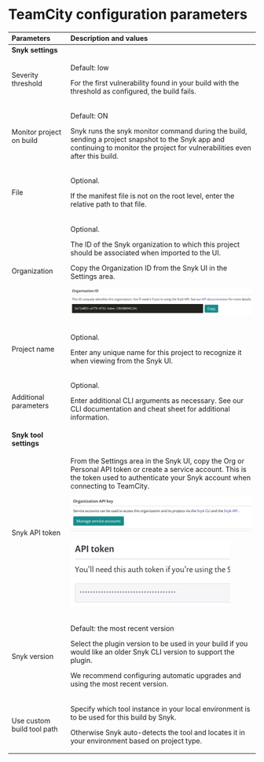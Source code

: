 # TeamCity configuration parameters

<table>
  <thead>
    <tr>
      <th style="text-align:left"><b>Parameters</b>
      </th>
      <th style="text-align:left"><b>Description and values</b>
      </th>
    </tr>
  </thead>
  <tbody>
    <tr>
      <td style="text-align:left"><b>Snyk settings</b>
      </td>
      <td style="text-align:left"></td>
    </tr>
    <tr>
      <td style="text-align:left">Severity threshold</td>
      <td style="text-align:left">
        <p>Default: low</p>
        <p>For the first vulnerability found in your build with the threshold as
          configured, the build fails.</p>
      </td>
    </tr>
    <tr>
      <td style="text-align:left">Monitor project on build</td>
      <td style="text-align:left">
        <p>Default: ON</p>
        <p>Snyk runs the snyk monitor command during the build, sending a project
          snapshot to the Snyk app and continuing to monitor the project for vulnerabilities
          even after this build.</p>
      </td>
    </tr>
    <tr>
      <td style="text-align:left">File</td>
      <td style="text-align:left">
        <p>Optional.</p>
        <p>If the manifest file is not on the root level, enter the relative path
          to that file.</p>
      </td>
    </tr>
    <tr>
      <td style="text-align:left">Organization</td>
      <td style="text-align:left">
        <p>Optional.</p>
        <p>The ID of the Snyk organization to which this project should be associated
          when imported to the UI.</p>
        <p>Copy the Organization ID from the Snyk UI in the Settings area.</p>
        <p>
          <img src="../../.gitbook/assets/uuid-dfede20b-acb5-fc08-8d1d-59e8476240a5-en.png"
          alt="image6.png" />
        </p>
      </td>
    </tr>
    <tr>
      <td style="text-align:left">Project name</td>
      <td style="text-align:left">
        <p>Optional.</p>
        <p>Enter any unique name for this project to recognize it when viewing from
          the Snyk UI.</p>
      </td>
    </tr>
    <tr>
      <td style="text-align:left">Additional parameters</td>
      <td style="text-align:left">
        <p>Optional.</p>
        <p>Enter additional CLI arguments as necessary. See our CLI documentation
          and cheat sheet for additional information.</p>
      </td>
    </tr>
    <tr>
      <td style="text-align:left"><b>Snyk tool settings</b>
      </td>
      <td style="text-align:left"></td>
    </tr>
    <tr>
      <td style="text-align:left">Snyk API token</td>
      <td style="text-align:left">
        <p>From the Settings area in the Snyk UI, copy the Org or Personal API token
          or create a service account. This is the token used to authenticate your
          Snyk account when connecting to TeamCity.</p>
        <p>
          <img src="../../.gitbook/assets/uuid-c27d25fc-00a7-f0f4-261c-d0d9f8653d1d-en.png"
          alt="image7.png" />
        </p>
        <p>
          <img src="../../.gitbook/assets/uuid-be0e9602-023b-99a4-f08c-eded5ea77dac-en.png"
          alt="image8.png" />
        </p>
      </td>
    </tr>
    <tr>
      <td style="text-align:left">Snyk version</td>
      <td style="text-align:left">
        <p>Default: the most recent version</p>
        <p>Select the plugin version to be used in your build if you would like an
          older Snyk CLI version to support the plugin.</p>
        <p>We recommend configuring automatic upgrades and using the most recent
          version.</p>
      </td>
    </tr>
    <tr>
      <td style="text-align:left">Use custom build tool path</td>
      <td style="text-align:left">
        <p>Specify which tool instance in your local environment is to be used for
          this build by Snyk.</p>
        <p>Otherwise Snyk auto-detects the tool and locates it in your environment
          based on project type.</p>
      </td>
    </tr>
  </tbody>
</table>

